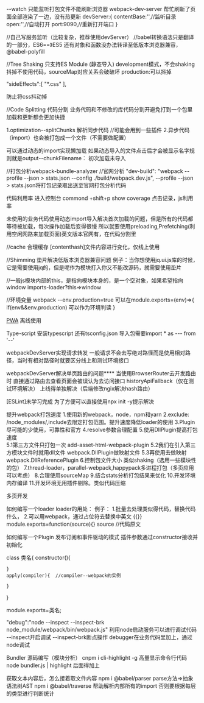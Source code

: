 --watch 只能监听打包文件不能刷新浏览器
webpack-dev-server 帮忙刷新了页面全部渲染了一边，没有热更新
 devServer:{
     contentBase:'',//监听目录
     open:'',//自动打开
     port:9090,//重新打开端口
 }


 //自己写服务监听（比较复杂，推荐使用devServer）
//babel转换语法只是翻译的一部分，ES6==》ES5
还有对象和函数没办法转译至低版本浏览器兼容，@babel-polyfill


//Tree Shaking 只支持ES Module (静态导入)
    development模式，不会shaking抖掉不使用代码，sourceMap对应关系会破破坏
    production:可以抖掉
    
  "sideEffects":[
    "*.css"
  ],

  防止将css抖动掉


  //Code Splitting  代码分割
  业务代码和不修改的库代码分割开避免打到一个包里
  加载和更新都会更加快捷

  1.optimization--splitChunks 
  解析同步代码
  //可能会用到一些插件
  2.异步代码（import）也会被打包成一个文件（不需要做配置）

  可以通过动态的import实现懒加载
  如果动态导入的文件点击后才会被显示名字规则就是output--chunkFilename： 初次加载未导入

  //打包分析webpack-bundle-analyzer
  //官网分析 "dev-build": "webpack --profile --json > stats.json --config ./build/webpack.dev.js",
  --profile --json > stats.json将打包记录取出送至官网打包分析代码


代码利用率
进入控制台 commond +shift+p show coverage 点击记录，js利用率


未使用的业务代码使用动态import导入解决首次加载的问题，但是所有的代码都等待被加载，每次操作加载后变得很慢
所以就要使用preloading,Prefetching(利用空闲网路来加载页面)英文版本官网有，在代码分割里


//cache 合理缓存
[contenthash]文件内容进行变化，仅线上使用

//Shimming 垫片解决低版本浏览器兼容问题
例子：当你想使用jq.ui.js库的时候，它是需要使用jq的，但是呢作为模块打入你又不能改源码，就需要使用垫片

//一般js模块内部的this，是指向模块本身的，是一个空对象，如果希望指向window 
imports-loader?this=>window

//环境变量
webpack --env.production=true 
可以在module.exports=(env)=>{
  if(env&&env.production) 可以作为环境判读
}



[PWA](https://www.jianshu.com/p/098af61bbe04)
离线使用

Type-script
安装typescript 还有tsconfig.json
导入包需要import * as --- from '--' 


webpackDevServer实现请求转发
一般请求不会去写绝对路径而是使用相对路径，当时有相对路径时就要区分线上和测试环境接口


webpackDevServer解决单页路由的问题****
当使用BrowserRouter去开发路由时
直接通过路由去查看页面会被误认为去访问接口
historyApiFallback（仅在测试环境解决）
上线得单独解决（后端修改ngix解决hash路由）


[ESLint]未学习完成
为了方便可以直接使用npx init -y提示解决


提升webpack打包速度
1.使用新的webpack，node，npm和yarn
2.exclude: /node_modules/,include去限定打包范围。提升速度降低loader的使用
3.Plugin尽可能的少使用，可靠性和官方
4.resolve参数合理配置
5.使用DllPlugin提高打包速度  
  5.1第三方文件只打包一次 add-asset-html-webpack-plugin
  5.2我们在引入第三方模块文件时就用dll文件 webpack.DllPlugin做映射文件
  5.3再使用去做映射 webpack.DllReferencePlugin
6.控制包文件大小 类似shaking（选用一些模块性的包）
7.thread-loader，parallel-webpack,happypack多进程打包（多页应用可以考虑）
8.合理使用sourceMap
9.结合stats分析打包结果来优化
10.开发环境内存编译
11.开发环境无用插件剔除。类似代码压缩


多页开发


如何编写一个loader
loader的用处：
例子：
1.批量去处理类似得代码，替换代码什么，
2.可以用webpack，通过占位符去替换中英文 {{}}
module.exports=function(source){}  source //代码原文


如何编写一个Plugin
发布订阅和事件驱动的模式
插件参数通过constructor接收并初始化

class 类名{
    constructor(){
        
    }
    apply(compiler){  //compiler--webpack的实例

    }
}

module.exports=类名;

  "debug":"node --inspect --inspect-brk node_module/webpack/bin/webpack.js"
  利用node启动服务可以进行调试代码 --inspect开启调试  --inspect-brk断点操作
  debugger在业务代码里加上，通过node调试


Bundler 源码编写（模块分析）
cnpm i cli-highlight -g 高量显示命令行代码
node bundler.js | highlight  后面得加上

获取文本内容后，怎么接着取文件内容
npm i @babel/parser  parse方法=>抽象语法树AST
npm i @babel/traverse 帮助解析内部所有的import 否则要根据每层的类型进行判断统计